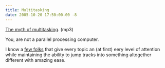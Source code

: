 ```yaml
---
title: Multitasking
date: 2005-10-20 17:50:00.00 -8
---
```

[The myth of multitasking](http://www.43folders.com/2005/10/20/43f-podcast-the-myth-of-multi-tasking/). (mp3)

You, are not a parallel processing computer.

I know a [few folks](http://www.outerbody.com/) that give every topic an (at first) eery level of attention while maintaining the ability to jump tracks into something altogether different with amazing ease.